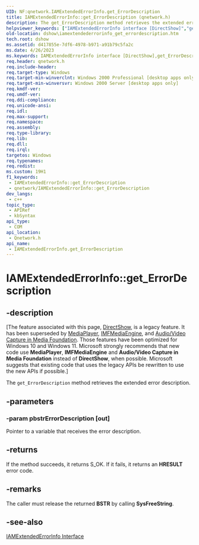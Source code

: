 ```yaml
---
UID: NF:qnetwork.IAMExtendedErrorInfo.get_ErrorDescription
title: IAMExtendedErrorInfo::get_ErrorDescription (qnetwork.h)
description: The get_ErrorDescription method retrieves the extended error description.
helpviewer_keywords: ["IAMExtendedErrorInfo interface [DirectShow]","get_ErrorDescription method","IAMExtendedErrorInfo.get_ErrorDescription","IAMExtendedErrorInfo::get_ErrorDescription","IAMExtendedErrorInfoget_ErrorDescription","dshow.iamextendederrorinfo_get_errordescription","get_ErrorDescription","get_ErrorDescription method [DirectShow]","get_ErrorDescription method [DirectShow]","IAMExtendedErrorInfo interface","qnetwork/IAMExtendedErrorInfo::get_ErrorDescription"]
old-location: dshow\iamextendederrorinfo_get_errordescription.htm
tech.root: dshow
ms.assetid: d417855e-7df6-4978-b971-a91b79c5fa2c
ms.date: 4/26/2023
ms.keywords: IAMExtendedErrorInfo interface [DirectShow],get_ErrorDescription method, IAMExtendedErrorInfo.get_ErrorDescription, IAMExtendedErrorInfo::get_ErrorDescription, IAMExtendedErrorInfoget_ErrorDescription, dshow.iamextendederrorinfo_get_errordescription, get_ErrorDescription, get_ErrorDescription method [DirectShow], get_ErrorDescription method [DirectShow],IAMExtendedErrorInfo interface, qnetwork/IAMExtendedErrorInfo::get_ErrorDescription
req.header: qnetwork.h
req.include-header: 
req.target-type: Windows
req.target-min-winverclnt: Windows 2000 Professional [desktop apps only]
req.target-min-winversvr: Windows 2000 Server [desktop apps only]
req.kmdf-ver: 
req.umdf-ver: 
req.ddi-compliance: 
req.unicode-ansi: 
req.idl: 
req.max-support: 
req.namespace: 
req.assembly: 
req.type-library: 
req.lib: 
req.dll: 
req.irql: 
targetos: Windows
req.typenames: 
req.redist: 
ms.custom: 19H1
f1_keywords:
 - IAMExtendedErrorInfo::get_ErrorDescription
 - qnetwork/IAMExtendedErrorInfo::get_ErrorDescription
dev_langs:
 - c++
topic_type:
 - APIRef
 - kbSyntax
api_type:
 - COM
api_location:
 - Qnetwork.h
api_name:
 - IAMExtendedErrorInfo.get_ErrorDescription
---
```


# IAMExtendedErrorInfo::get_ErrorDescription


## -description

\[The feature associated with this page, [DirectShow](/windows/win32/directshow/directshow), is a legacy feature. It has been superseded by [MediaPlayer](/uwp/api/Windows.Media.Playback.MediaPlayer), [IMFMediaEngine](/windows/win32/api/mfmediaengine/nn-mfmediaengine-imfmediaengine), and [Audio/Video Capture in Media Foundation](windows/win32/medfound/audio-video-capture-in-media-foundation). Those features have been optimized for Windows 10 and Windows 11. Microsoft strongly recommends that new code use **MediaPlayer**, **IMFMediaEngine** and **Audio/Video Capture in Media Foundation** instead of **DirectShow**, when possible. Microsoft suggests that existing code that uses the legacy APIs be rewritten to use the new APIs if possible.\]

The <code>get_ErrorDescription</code> method retrieves the extended error description.

## -parameters

### -param pbstrErrorDescription [out]

Pointer to a variable that receives the error description.

## -returns

If the method succeeds, it returns S_OK. If it fails, it returns an <b>HRESULT</b> error code.

## -remarks

The caller must release the returned <b>BSTR</b> by calling <b>SysFreeString</b>.

## -see-also

<a href="/windows/desktop/api/qnetwork/nn-qnetwork-iamextendederrorinfo">IAMExtendedErrorInfo Interface</a>